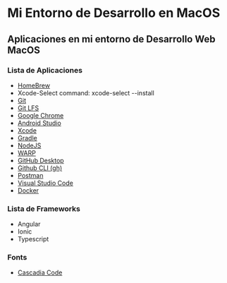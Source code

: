 # Mi Entorno de Desarrollo en MacOS

## Aplicaciones en mi entorno de Desarrollo Web MacOS

### Lista de Aplicaciones

- [HomeBrew](https://brew.sh)
- Xcode-Select command: xcode-select --install
- [Git](https://git-scm.com)
- [Git LFS](https://git-lfs.com)
- [Google Chrome](https://www.google.com/intl/es-419/chrome/dr/download/?brand=FHFK&ds_kid=43700077199766143&gad_source=1&gclid=EAIaIQobChMI1erckYC7hQMV1DrUAR12ZAILEAAYASAAEgJ1MfD_BwE&gclsrc=aw.ds)
- [Android Studio](https://developer.android.com/studio?gad_source=1&gclid=EAIaIQobChMIga2dnIC7hQMV1RqtBh3LBwF4EAAYASAAEgKEvvD_BwE&gclsrc=aw.ds&hl=es-419)
- [Xcode](https://apps.apple.com/es/app/xcode/id497799835?mt=12)
- [Gradle](https://gradle.org)
- [NodeJS](https://nodejs.org/en)
- [WARP](https://www.warp.dev/)
- [GitHub Desktop](https://desktop.github.com)
- [Github CLI (gh)](https://cli.github.com)
- [Postman](https://www.postman.com/downloads/)
- [Visual Studio Code](https://code.visualstudio.com/)
- [Docker](https://www.docker.com/)

### Lista de Frameworks

- Angular
- Ionic
- Typescript

### Fonts

- [Cascadia Code](https://gist.github.com/skylock/df4de48ae6a0d7540dad13c375c4b79f)
